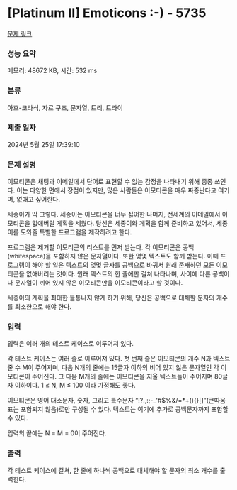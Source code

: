 # [Platinum II] Emoticons :-) - 5735 

[문제 링크](https://www.acmicpc.net/problem/5735) 

### 성능 요약

메모리: 48672 KB, 시간: 532 ms

### 분류

아호-코라식, 자료 구조, 문자열, 트리, 트라이

### 제출 일자

2024년 5월 25일 17:39:10

### 문제 설명

<p>이모티콘은 채팅과 이메일에서 단어로 표현할 수 없는 감정을 나타내기 위해 종종 쓰인다. 이는 다양한 면에서 장점이 있지만, 많은 사람들은 이모티콘을 매우 짜증난다고 여기며, 없애고 싶어한다.</p>

<p>세종이가 딱 그렇다. 세종이는 이모티콘을 너무 싫어한 나머지, 전세계의 이메일에서 이모티콘을 없애버릴 계획을 세웠다. 당신은 세종이와 계획을 함께 준비하고 있어서, 세종이를 도와줄 특별한 프로그램을 제작하려고 한다.</p>

<p>프로그램은 제거할 이모티콘의 리스트를 먼저 받는다. 각 이모티콘은 공백(whitespace)을 포함하지 않은 문자열이다. 또한 몇몇 텍스트도 함께 받는다. 이때 프로그램이 해야 할 일은 텍스트의 몇몇 글자를 공백으로 바꿔서 원래 존재하던 모든 이모티콘을 없애버리는 것이다. 원래 텍스트의 한 줄에만 걸쳐 나타나며, 사이에 다른 공백이나 문자열이 끼어 있지 않은 이모티콘만을 이모티콘이라고 할 것이다.</p>

<p>세종이의 계획을 최대한 들통나지 않게 하기 위해, 당신은 공백으로 대체할 문자의 개수를 최소한으로 해야 한다.</p>

### 입력 

 <p>입력은 여러 개의 테스트 케이스로 이루어져 있다.</p>

<p>각 테스트 케이스는 여러 줄로 이루어져 있다. 첫 번째 줄은 이모티콘의 개수 N과 텍스트 줄 수 M이 주어지며, 다음 N개의 줄에는 15글자 이하의 비어 있지 않은 문자열인 각 이모티콘이 주어진다. 그 다음 M개의 줄에는 이모티콘을 지울 텍스트들이 주어지며 80글자 이하이다. 1 ≤ N, M ≤ 100 이라 가정해도 좋다.</p>

<p>이모티콘은 영어 대소문자, 숫자, 그리고 특수문자 “!?.,:;-_'#<span>$</span>%&/=*+(){}[]”(큰따옴표는 포함되지 않음)로만 구성될 수 있다. 텍스트는 여기에 추가로 공백문자까지 포함할 수 있다.</p>

<p>입력의 끝에는 N = M = 0이 주어진다.</p>

### 출력 

 <p>각 테스트 케이스에 걸쳐, 한 줄에 하나씩 공백으로 대체해야 할 문자의 최소 개수를 출력한다.</p>

